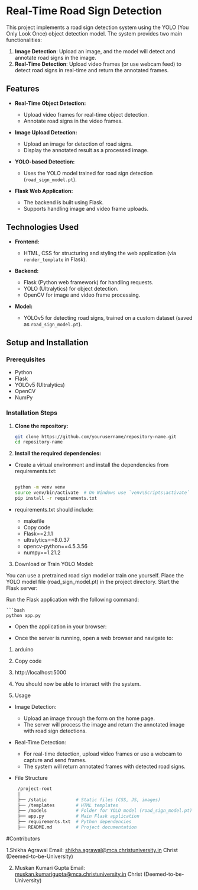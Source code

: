 # Real-Time Road Sign Detection

This project implements a road sign detection system using the YOLO (You Only Look Once) object detection model. The system provides two main functionalities:

1. **Image Detection**: Upload an image, and the model will detect and annotate road signs in the image.
2. **Real-Time Detection**: Upload video frames (or use webcam feed) to detect road signs in real-time and return the annotated frames.

## Features

- **Real-Time Object Detection:**
  - Upload video frames for real-time object detection.
  - Annotate road signs in the video frames.

- **Image Upload Detection:**
  - Upload an image for detection of road signs.
  - Display the annotated result as a processed image.

- **YOLO-based Detection:**
  - Uses the YOLO model trained for road sign detection (`road_sign_model.pt`).

- **Flask Web Application:**
  - The backend is built using Flask.
  - Supports handling image and video frame uploads.

## Technologies Used

- **Frontend:**
  - HTML, CSS for structuring and styling the web application (via `render_template` in Flask).
  
- **Backend:**
  - Flask (Python web framework) for handling requests.
  - YOLO (Ultralytics) for object detection.
  - OpenCV for image and video frame processing.
  
- **Model:**
  - YOLOv5 for detecting road signs, trained on a custom dataset (saved as `road_sign_model.pt`).

## Setup and Installation

### Prerequisites

- Python 
- Flask
- YOLOv5 (Ultralytics)
- OpenCV
- NumPy

### Installation Steps

1. **Clone the repository:**

   ```bash
   git clone https://github.com/yourusername/repository-name.git
   cd repository-name


2. **Install the required dependencies:**

- Create a virtual environment and install the dependencies from requirements.txt:

    ```bash
    
    python -m venv venv
    source venv/bin/activate  # On Windows use `venv\Scripts\activate`
    pip install -r requirements.txt

- requirements.txt should include:

    - makefile
    - Copy code
    - Flask==2.1.1
    - ultralytics==8.0.37
    - opencv-python==4.5.3.56
    - numpy==1.21.2

3. Download or Train YOLO Model:

You can use a pretrained road sign model or train one yourself.
Place the YOLO model file (road_sign_model.pt) in the project directory.
Start the Flask server:

Run the Flask application with the following command:

    ```bash
    python app.py
    
- Open the application in your browser:

- Once the server is running, open a web browser and navigate to:

1. arduino
2. Copy code
3. http://localhost:5000
4. You should now be able to interact with the system.

4. Usage

- Image Detection:

    - Upload an image through the form on the home page.
    - The server will process the image and return the annotated image with road sign detections.

- Real-Time Detection:

    - For real-time detection, upload video frames or use a webcam to capture and send frames.
    - The system will return annotated frames with detected road signs.

- File Structure
  
   ```bash
    /project-root
    │
    ├── /static           # Static files (CSS, JS, images)
    ├── /templates        # HTML templates
    ├── /models           # Folder for YOLO model (road_sign_model.pt)
    ├── app.py            # Main Flask application
    ├── requirements.txt  # Python dependencies
    ├── README.md         # Project documentation


#Contributors

1.Shikha Agrawal
Email: shikha.agrawal@mca.christuniversity.in
Christ (Deemed-to-be-University)

2. Muskan Kumari Gupta
Email: muskan.kumarigupta@mca.christuniversity.in
Christ (Deemed-to-be-University)
